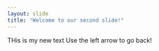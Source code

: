 ```yaml
---
layout: slide
title: "Welcome to our second slide!"
---
```

THis is my new text
Use the left arrow to go back!
